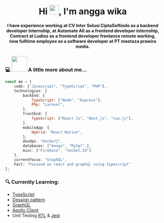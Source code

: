 <h1 align="center">Hi <img src="https://raw.githubusercontent.com/MartinHeinz/MartinHeinz/master/wave.gif" width="30px">, I'm angga wika</h1>

<h4 align="center">I have experience working at CV Inter Solusi CiptaSoftindo as a backend developer internship, at Automate All as a frontend developer internship, Contract at Ludioz as a frontend developer freelance remote working, now fulltime employee as a software developer at PT meetaza prawira media.</h4>

### 💻 <img src="https://media.giphy.com/media/VgCDAzcKvsR6OM0uWg/giphy.gif" width="50"> A little more about me...  

```javascript
const me = [
    code: ["Javascript", "TypeScript", "PHP"],
    technologies: [
        backEnd: {
            TypeScript: ["Node", "Express"],
            Php: "Laravel",
        },
        frontEnd: {
            TypeScript: ["React.Js", "Next.js", "vue.js"],
        },
        mobileApp: {
            Hybrid: "React Native",
        },
        devOps: "Docker🐳",
        databases: ["mongo", "MySql",],
        misc: ["Firebase", "Socket.IO"]
    ],
    currentFocus: "GraphQL",
    Fact: "Focused on react and graphql using typescript"
];
```
### 🔍 Currently Learning:
- <a href="https://www.typescriptlang.org/id/docs/handbook/react.html">TypeScript</a>
- <a href="https://reactpatterns.com/">Desaign pattern</a>
- <a href="https://graphql.org/graphql-js/">GraphQL</a>
- <a href="https://www.apollographql.com/docs/react/">Apollo Client</a>
- Unit Testing <a href="https://testing-library.com/docs/react-testing-library/intro/">RTL</a> & <a href="https://jestjs.io/docs/testing-frameworks">Jest</a>

